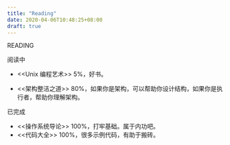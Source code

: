 ```yaml
---
title: "Reading"
date: 2020-04-06T10:48:25+08:00
draft: true
---
```


READING



阅读中

* <<Unix 编程艺术>> 5%，好书。

* <<架构整洁之道>> 80%，如果你是架构，可以帮助你设计结构，如果你是执行者，帮助你理解架构。

    

已完成

* <<操作系统导论>> 100%，打牢基础。属于内功吧。
* <<代码大全>> 100%，很多示例代码，有助于搬砖。